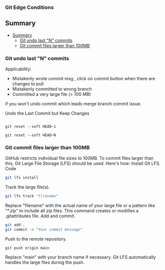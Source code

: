### Git Edge Conditions

## Summary

- [Summary](#summary)
  - [Git undo last "N" commits](#git-undo-last-n-commits)
  - [Git commit files larger than 100MB](#git-commit-files-larger-than-100mb)

### Git undo last "N" commits

Applicability:
- Mistakenly wrote commit msg , click on commit button when there are changes to pull
- Mistakenly committed to wrong branch
- Committed a very large file (> 100 MB)

if you won't undo commit which leads merge branch commit issue.


Undo the Last Commit but Keep Changes

<code>
git reset --soft HEAD~1
</code>


<code>
git reset --soft HEAD~N
</code>


### Git commit files larger than 100MB

GitHub restricts individual file sizes to 100MB. To commit files larger than this, Git Large File Storage (LFS) should be used. Here's how: Install Git LFS.
Code

```bash
git lfs install
```

Track the large file(s).

```bash
git lfs track "filename"
```

Replace "filename" with the actual name of your large file or a pattern like "*.zip" to include all zip files. This command creates or modifies a .gitattributes file. Add and commit.

```bash
git add .
git commit -m "Your commit message"
```
Push to the remote repository.

```
git push origin main
```

Replace "main" with your branch name if necessary. Git LFS automatically handles the large files during the push.